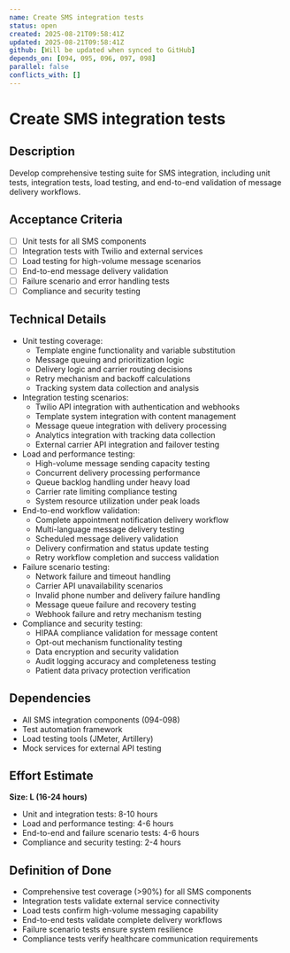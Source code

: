 ```yaml
---
name: Create SMS integration tests
status: open
created: 2025-08-21T09:58:41Z
updated: 2025-08-21T09:58:41Z
github: [Will be updated when synced to GitHub]
depends_on: [094, 095, 096, 097, 098]
parallel: false
conflicts_with: []
---
```


# Create SMS integration tests

## Description
Develop comprehensive testing suite for SMS integration, including unit tests, integration tests, load testing, and end-to-end validation of message delivery workflows.

## Acceptance Criteria
- [ ] Unit tests for all SMS components
- [ ] Integration tests with Twilio and external services
- [ ] Load testing for high-volume message scenarios
- [ ] End-to-end message delivery validation
- [ ] Failure scenario and error handling tests
- [ ] Compliance and security testing

## Technical Details
- Unit testing coverage:
  - Template engine functionality and variable substitution
  - Message queuing and prioritization logic
  - Delivery logic and carrier routing decisions
  - Retry mechanism and backoff calculations
  - Tracking system data collection and analysis
- Integration testing scenarios:
  - Twilio API integration with authentication and webhooks
  - Template system integration with content management
  - Message queue integration with delivery processing
  - Analytics integration with tracking data collection
  - External carrier API integration and failover testing
- Load and performance testing:
  - High-volume message sending capacity testing
  - Concurrent delivery processing performance
  - Queue backlog handling under heavy load
  - Carrier rate limiting compliance testing
  - System resource utilization under peak loads
- End-to-end workflow validation:
  - Complete appointment notification delivery workflow
  - Multi-language message delivery testing
  - Scheduled message delivery validation
  - Delivery confirmation and status update testing
  - Retry workflow completion and success validation
- Failure scenario testing:
  - Network failure and timeout handling
  - Carrier API unavailability scenarios
  - Invalid phone number and delivery failure handling
  - Message queue failure and recovery testing
  - Webhook failure and retry mechanism testing
- Compliance and security testing:
  - HIPAA compliance validation for message content
  - Opt-out mechanism functionality testing
  - Data encryption and security validation
  - Audit logging accuracy and completeness testing
  - Patient data privacy protection verification

## Dependencies
- All SMS integration components (094-098)
- Test automation framework
- Load testing tools (JMeter, Artillery)
- Mock services for external API testing

## Effort Estimate
**Size: L (16-24 hours)**
- Unit and integration tests: 8-10 hours
- Load and performance testing: 4-6 hours
- End-to-end and failure scenario tests: 4-6 hours
- Compliance and security testing: 2-4 hours

## Definition of Done
- Comprehensive test coverage (>90%) for all SMS components
- Integration tests validate external service connectivity
- Load tests confirm high-volume messaging capability
- End-to-end tests validate complete delivery workflows
- Failure scenario tests ensure system resilience
- Compliance tests verify healthcare communication requirements